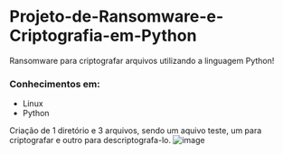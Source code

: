 # Projeto-de-Ransomware-e-Criptografia-em-Python

Ransomware para criptografar arquivos utilizando a linguagem Python!

### Conhecimentos em: ###
* Linux
* Python

Criação de 1 diretório e 3 arquivos, sendo um aquivo teste, um para criptografar e outro para descriptografa-lo.
![image](https://github.com/user-attachments/assets/7c7dcd90-0d44-4303-8b6a-549e5916c40e)



